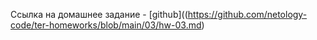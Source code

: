 Ссылка на домашнее задание - [github]((https://github.com/netology-code/ter-homeworks/blob/main/03/hw-03.md)
